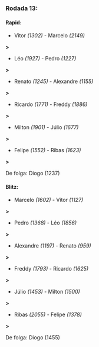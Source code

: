 ### Rodada 13:

#### Rapid:

* Vitor *(1302)*     -     Marcelo *(2149)*

 **>** 
* Léo *(1927)*     -     Pedro *(1227)*

 **>** 
* Renato *(1245)*     -     Alexandre *(1155)*

 **>** 
* Ricardo *(1771)*     -     Freddy *(1886)*

 **>** 
* Milton *(1901)*     -     Júlio *(1677)*

 **>** 
* Felipe *(1552)*     -     Ribas *(1623)*

 **>** 

De folga: Diogo (1237)

#### Blitz:

* Marcelo *(1602)*     -     Vitor *(1127)*

 **>** 
* Pedro *(1368)*     -     Léo *(1856)*

 **>** 
* Alexandre *(1197)*     -     Renato *(959)*

 **>** 
* Freddy *(1793)*     -     Ricardo *(1625)*

 **>** 
* Júlio *(1453)*     -     Milton *(1500)*

 **>** 
* Ribas *(2055)*     -     Felipe *(1378)*

 **>** 

De folga: Diogo (1455)

